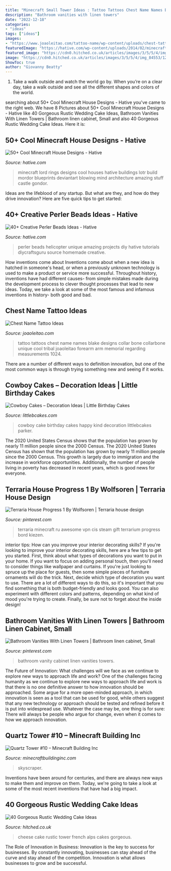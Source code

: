```yaml
---
title: "Minecraft Small Tower Ideas : Tattoo Tattoos Chest Name Names Blake Designs Collar Bone Collarbone Unique Cool Tribal Joaoleitao Forearm Arm Memorial Regarding Measurements 1024"
description: "Bathroom vanities with linen towers"
date: "2022-12-18"
categories:
- "ideas"
tags: ["ideas"]
images:
- "https://www.joaoleitao.com/tattoo-name/wp-content/uploads/chest-tattoo-kids-names-ideas.jpg"
featuredImage: "https://hative.com/wp-content/uploads/2014/02/minecraft-houses/lord-of-the-rings-38.jpg"
featured_image: "https://cdn0.hitched.co.uk/articles/images/3/5/5/4/img_84553/12-rustic-cheese-wedding-cake.jpg"
image: "https://cdn0.hitched.co.uk/articles/images/3/5/5/4/img_84553/12-rustic-cheese-wedding-cake.jpg"
ShowToc: true
author: "Giovanny Beatty"
---
```



1) Take a walk outside and watch the world go by. When you’re on a clear day, take a walk outside and see all the different shapes and colors of the world.

	

		
searching about 50+ Cool Minecraft House Designs - Hative you've came to the right web. We have 8 Pictures about 50+ Cool Minecraft House Designs - Hative like 40 Gorgeous Rustic Wedding Cake Ideas, Bathroom Vanities With Linen Towers | Bathroom linen cabinet, Small and also 40 Gorgeous Rustic Wedding Cake Ideas. Here it is:
		
    
## 50+ Cool Minecraft House Designs - Hative

<img loading=lazy src="https://hative.com/wp-content/uploads/2014/02/minecraft-houses/lord-of-the-rings-38.jpg" onerror="this.onerror=null;this.src='https://tse1.mm.bing.net/th?id=OIP.RD59UCRBEVY9GEMPluWOWgHaFR&amp;pid=15.1';" alt="50+ Cool Minecraft House Designs - Hative">

_Source: hative.com_

>minecraft lord rings designs cool houses hative buildings lotr build mordor blueprints deviantart blowing mind architecture amazing stuff castle gondor. 

	

Ideas are the lifeblood of any startup. But what are they, and how do they drive innovation? Here are five quick tips to get started: 

    
## 40+ Creative Perler Beads Ideas - Hative

<img loading=lazy src="https://hative.com/wp-content/uploads/2014/04/perler-beads-ideas/35-homemade-helicopter.jpg" onerror="this.onerror=null;this.src='https://tse3.mm.bing.net/th?id=OIP.5iX56gRnguWhwgs0anGFAQHaEp&amp;pid=15.1';" alt="40+ Creative Perler Beads Ideas - Hative">

_Source: hative.com_

>perler beads helicopter unique amazing projects diy hative tutorials diycraftsguru source homemade creative. 

	

How inventions come about
Inventions come about when a new idea is hatched in someone's head, or when a previously unknown technology is used to make a product or service more successful. Throughout history, inventions have had different causes- from simple mistakes made during the development process to clever thought processes that lead to new ideas. Today, we take a look at some of the most famous and infamous inventions in history- both good and bad.

    
## Chest Name Tattoo Ideas

<img loading=lazy src="https://www.joaoleitao.com/tattoo-name/wp-content/uploads/chest-tattoo-kids-names-ideas.jpg" onerror="this.onerror=null;this.src='https://tse3.mm.bing.net/th?id=OIP.QHF_dlafcYuG_UiZSZzuzwHaJ4&amp;pid=15.1';" alt="Chest Name Tattoo Ideas">

_Source: joaoleitao.com_

>tattoo tattoos chest name names blake designs collar bone collarbone unique cool tribal joaoleitao forearm arm memorial regarding measurements 1024. 

	

There are a number of different ways to definition innovation, but one of the most common ways is through trying something new and seeing if it works.

    
## Cowboy Cakes – Decoration Ideas | Little Birthday Cakes

<img loading=lazy src="http://www.littlebcakes.com/wp-content/uploads/2014/02/Cowboy-Cake.jpg" onerror="this.onerror=null;this.src='https://tse1.mm.bing.net/th?id=OIP.xTADRv11sYCvkGf27jbytAHaJ4&amp;pid=15.1';" alt="Cowboy Cakes – Decoration Ideas | Little Birthday Cakes">

_Source: littlebcakes.com_

>cowboy cake birthday cakes happy kind decoration littlebcakes parker. 

	

The 2020 United States Census shows that the population has grown by nearly 11 million people since the 2000 Census.
The 2020 United States Census has shown that the population has grown by nearly 11 million people since the 2000 Census. This growth is largely due to immigration and the increase in workforce opportunities. Additionally, the number of people living in poverty has decreased in recent years, which is good news for everyone.

    
## Terraria House Progress 1 By Wolfsoren | Terraria House Design

<img loading=lazy src="https://i.pinimg.com/736x/85/7a/9e/857a9e527025d6ea8812a853f0d24f82--terraria-video-games.jpg" onerror="this.onerror=null;this.src='https://tse1.mm.bing.net/th?id=OIP.9ONWAtIO36Hk4TuevaYBgQHaDZ&amp;pid=15.1';" alt="Terraria House Progress 1 By Wolfsoren | Terraria house design">

_Source: pinterest.com_

>terraria minecraft ru awesome vpn cis steam gift terrarium progress bord kiezen. 

	

interior tips: How can you improve your interior decorating skills?
If you're looking to improve your interior decorating skills, here are a few tips to get you started. First, think about what types of decorations you want to put in your home. If you want to focus on adding personal touch, then you'll need to consider things like wallpaper and curtains. If you're just looking to spruce up the place for guests, then some simple pieces of furniture ornaments will do the trick.
Next, decide which type of decoration you want to use. There are a lot of different ways to do this, so it's important that you find something that is both budget-friendly and looks good. You can also experiment with different colors and patterns, depending on what kind of mood you're trying to create. Finally, be sure not to forget about the inside design!

    
## Bathroom Vanities With Linen Towers | Bathroom Linen Cabinet, Small

<img loading=lazy src="https://i.pinimg.com/736x/e7/3b/1f/e73b1ff2db0e72e93355420f85f8a77d.jpg" onerror="this.onerror=null;this.src='https://tse4.mm.bing.net/th?id=OIP.TVL-A927AdhddDGa05ZeNgHaLH&amp;pid=15.1';" alt="Bathroom Vanities With Linen Towers | Bathroom linen cabinet, Small">

_Source: pinterest.com_

>bathroom vanity cabinet linen vanities towers. 

	

The Future of Innovation: What challenges will we face as we continue to explore new ways to approach life and work?
One of the challenges facing humanity as we continue to explore new ways to approach life and work is that there is no one definitive answer to how innovation should be approached. Some argue for a more open-minded approach, in which innovation is seen as a tool that can be used for good, while others suggest that any new technology or approach should be tested and refined before it is put into widespread use. Whatever the case may be, one thing is for sure: There will always be people who argue for change, even when it comes to how we approach innovation.

    
## Quartz Tower #10 – Minecraft Building Inc

<img loading=lazy src="https://minecraftbuildinginc.com/wp-content/uploads/formidable/5/Quartz-Tower-10-Minecraft-building-city-skyscraper-huge-amazing-4.jpg" onerror="this.onerror=null;this.src='https://tse4.mm.bing.net/th?id=OIP.YD1iBy6RI5DqBKuHq3RaUgHaD0&amp;pid=15.1';" alt="Quartz Tower #10 – Minecraft Building Inc">

_Source: minecraftbuildinginc.com_

>skyscraper. 

	

Inventions have been around for centuries, and there are always new ways to make them and improve on them. Today, we're going to take a look at some of the most recent inventions that have had a big impact.

    
## 40 Gorgeous Rustic Wedding Cake Ideas

<img loading=lazy src="https://cdn0.hitched.co.uk/articles/images/3/5/5/4/img_84553/12-rustic-cheese-wedding-cake.jpg" onerror="this.onerror=null;this.src='https://tse3.mm.bing.net/th?id=OIP.1suIHVuZlNvOSLySurxR7wHaLG&amp;pid=15.1';" alt="40 Gorgeous Rustic Wedding Cake Ideas">

_Source: hitched.co.uk_

>cheese cake rustic tower french alps cakes gorgeous. 

	

The Role of Innovation in Business:
Innovation is the key to success for businesses. By constantly innovating, businesses can stay ahead of the curve and stay ahead of the competition. Innovation is what allows businesses to grow and be successful.

